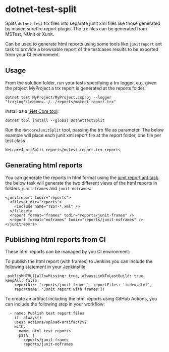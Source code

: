 # dotnet-test-split

Splits `dotnet test` trx files into separate junit xml files like those generated by maven surefire report plugin.
The trx files can be generated from MSTest, NUnit or Xunit.

Can be used to generate html reports using some tools like `junitreport` ant task to provide a browsable report of the testcases results
to be exported from your CI environment. 

## Usage

From the solution folder, run your tests specifying a trx logger, e.g. given the project MyProject a trx report is generated at the reports folder:

```
dotnet test MyProject/MyProject.csproj --logger "trx;LogFileName=../../reports/mstest-report.trx"
```

Install as a [.Net Core tool](https://docs.microsoft.com/es-es/dotnet/core/tools/dotnet-tool-install):
```
dotnet tool install --global DotnetTestSplit
```

Run the `NetcoreJunitSplit` tool, passing the trx file as parameter.
The below example will place each junit xml report file at the report folder, one file per test class

```
NetcoreJunitSplit reports/mstest-report.trx reports
```

## Generating html reports

You can generate the reports in html format using the [junit report ant task](https://ant.apache.org/manual/Tasks/junitreport.html). 
the below task will generate the two different views of the html reports in folders `junit-frames` and `junit-noframes`:

```
<junitreport todir="reports">
  <fileset dir="reports">
    <include name="TEST-*.xml" />
  </fileset>
  <report format="frames" todir="reports/junit-frames" />
  <report format="noframes" todir="reports/junit-noframes" />
</junitreport>
```

## Publishing html reports from CI

These html reports can be managed by you CI environment:

To publish the html report (with frames) to Jenkins you can include the following statement in your Jenkinsfile:

```
 publishHTML([allowMissing: true, alwaysLinkToLastBuild: true, keepAll: false, 
    reportDir: "reports/junit-frames", reportFiles: 'index.html', 
    reportName: 'JUnit report with frames'])
```

To create an artifact including the html reports using GitHub Actions, you can include the following step in your workflow:

```
  - name: Publish test report files
    if: always()
    uses: actions/upload-artifact@v2
    with:
      name: Html test reports
      path: |
        reports/junit-frames
        reports/junit-noframes
```

